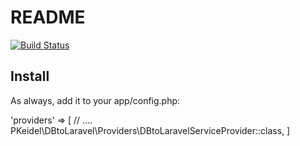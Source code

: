 # README #

<a href="https://travis-ci.org/laravel/framework"><img src="https://travis-ci.org/laravel/framework.svg" alt="Build Status"></a>

## Install
As always, add it to your app/config.php:

'providers' => [
    // ....
    PKeidel\DBtoLaravel\Providers\DBtoLaravelServiceProvider::class,
]
